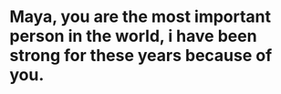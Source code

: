 # Maya, you are the most important person in the world, i have been strong for these years because of you.
